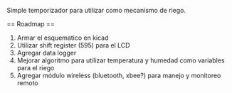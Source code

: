 Simple temporizador para utilizar como mecanismo de riego.

== Roadmap ==

 1. Armar el esquematico en kicad
 2. Utilizar shift register (595) para el LCD
 3. Agregar data logger
 4. Mejorar algoritmo para utilizar temperatura y humedad como variables para el riego
 5. Agregar módulo wireless (bluetooth, xbee?) para manejo y monitoreo remoto
